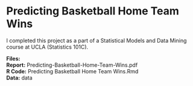 # Predicting Basketball Home Team Wins
I completed this project as a part of a Statistical Models and Data Mining course at UCLA (Statistics 101C).

**Files:**  
**Report:** Predicting-Basketball-Home-Team-Wins.pdf  
**R Code:** Predicting Basketball Home Team Wins.Rmd   
**Data:** data  
